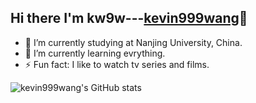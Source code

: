 ## Hi there I'm kw9w---[kevin999wang][website]👋

- 🔭 I’m currently studying at Nanjing University, China.
- 🌱 I’m currently learning evrything.
- ⚡ Fun fact: I like to watch tv series and films.


![kevin999wang's GitHub stats](https://github-readme-stats-kevin999wang.vercel.app/api?username=kevin999wang&show_icons=true&count_private=true&&bg_color=30,1de5e2,b588f7&title_color=5312D6&text_color=65FDF0&icon_color=2376DD)


[website]:https://g.kw9w2u.tk/
